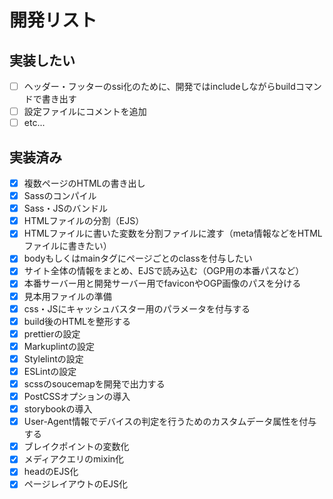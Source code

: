 # 開発リスト
## 実装したい
- [ ] ヘッダー・フッターのssi化のために、開発ではincludeしながらbuildコマンドで書き出す
- [ ] 設定ファイルにコメントを追加
- [ ] etc...
## 実装済み
- [x] 複数ページのHTMLの書き出し
- [x] Sassのコンパイル
- [x] Sass・JSのバンドル
- [x] HTMLファイルの分割（EJS）
- [x] HTMLファイルに書いた変数を分割ファイルに渡す（meta情報などをHTMLファイルに書きたい）
- [x] bodyもしくはmainタグにページごとのclassを付与したい
- [x] サイト全体の情報をまとめ、EJSで読み込む（OGP用の本番パスなど）
- [x] 本番サーバー用と開発サーバー用でfaviconやOGP画像のパスを分ける
- [x] 見本用ファイルの準備
- [x] css・JSにキャッシュバスター用のパラメータを付与する
- [x] build後のHTMLを整形する
- [x] prettierの設定
- [x] Markuplintの設定
- [x] Stylelintの設定
- [x] ESLintの設定
- [x] scssのsoucemapを開発で出力する
- [x] PostCSSオプションの導入
- [x] storybookの導入
- [x] User-Agent情報でデバイスの判定を行うためのカスタムデータ属性を付与する
- [x] ブレイクポイントの変数化
- [x] メディアクエリのmixin化
- [x] headのEJS化
- [x] ページレイアウトのEJS化